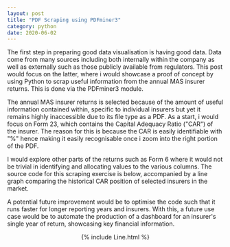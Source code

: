```yaml
---
layout: post
title: "PDF Scraping using PDFminer3"
category: python
date: 2020-06-02
---
```


The first step in preparing good data visualisation is having good data. Data come from many sources including both internally within the company as well as externally such as those publicly available from regulators. This post would focus on the latter, where i would showcase a proof of concept by using Python to scrap useful information from the annual MAS insurer returns. This is done via the PDFminer3 module.

The annual MAS insurer returns is selected because of the amount of useful information contained within, specific to individual insurers but yet it remains highly inaccessible due to its file type as a PDF. As a start, i would focus on Form 23, which contains the Capital Adequacy Ratio ("CAR") of the insurer. The reason for this is because the CAR is easily identifiable with "%" hence making it easily recognisable once i zoom into the right portion of the PDF. 

I would explore other parts of the returns such as Form 6 where it would not be trivial in identifying and allocating values to the various columns. The source code for this scraping exercise is below, accompanied by a line graph comparing the historical CAR position of selected insurers in the market.

A potential future improvement would be to optimise the code such that it runs faster for longer reporting years and insurers. With this, a future use case would be to automate the production of a dashboard for an insurer's single year of return, showcasing key financial information.

<script src="https://cdn.plot.ly/plotly-latest.min.js"></script>

<center> {% include Line.html %} </center>

<script src="https://gist.github.com/cchanzl/b0627c144130fa4d711c7faa6227ea63.js"></script>

<script src="https://gist.github.com/cchanzl/0001289708c3ebfa9a7f235759670195.js"></script>
